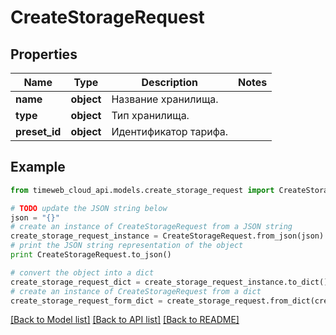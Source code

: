# CreateStorageRequest


## Properties
Name | Type | Description | Notes
------------ | ------------- | ------------- | -------------
**name** | **object** | Название хранилища. | 
**type** | **object** | Тип хранилища. | 
**preset_id** | **object** | Идентификатор тарифа. | 

## Example

```python
from timeweb_cloud_api.models.create_storage_request import CreateStorageRequest

# TODO update the JSON string below
json = "{}"
# create an instance of CreateStorageRequest from a JSON string
create_storage_request_instance = CreateStorageRequest.from_json(json)
# print the JSON string representation of the object
print CreateStorageRequest.to_json()

# convert the object into a dict
create_storage_request_dict = create_storage_request_instance.to_dict()
# create an instance of CreateStorageRequest from a dict
create_storage_request_form_dict = create_storage_request.from_dict(create_storage_request_dict)
```
[[Back to Model list]](../README.md#documentation-for-models) [[Back to API list]](../README.md#documentation-for-api-endpoints) [[Back to README]](../README.md)


